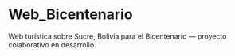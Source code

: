 # Web_Bicentenario
Web turística sobre Sucre, Bolivia para el Bicentenario — proyecto colaborativo en desarrollo.
